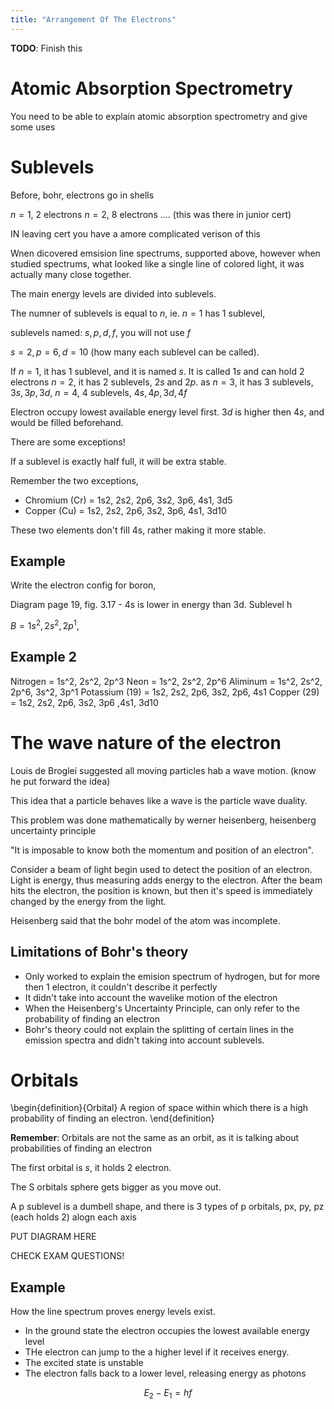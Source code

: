 ```yaml
---
title: "Arrangement Of The Electrons"
---
```


**TODO**: Finish this

# Atomic Absorption Spectrometry

You need to be able to explain atomic absorption spectrometry and give some uses

# Sublevels

Before, bohr, electrons go in shells

$n = 1$, 2 electrons
$n = 2$, 8 electrons
.... (this was there in junior cert)

IN leaving cert you have a amore complicated verison of this

Wnen dicovered emsision line spectrums, supported above, however when studied spectrums, what looked like a single line of colored light, it was actually many close together.

The main energy levels are divided into sublevels.

The numner of sublevels is equal to $n$, ie. $n=1$ has 1 sublevel,

sublevels named: $s, p, d, f$, you will not use $f$

$s = 2, p = 6, d = 10$ (how many each sublevel can be called).


If $n = 1$, it has 1 sublevel, and it is named $s$. It is called $1s$ and can hold 2 electrons
$n = 2$, it has 2 sublevels, $2s$ and $2p$.
as $n =3$, it has 3 sublevels, $3s, 3p, 3d$,
$n=4$, 4 sublevels, $4s, 4p, 3d, 4f$ 


Electron occupy lowest available energy level first. $3d$ is higher then $4s$, and would be filled beforehand.

There are some exceptions!

If a sublevel is exactly half full, it will be extra stable.

Remember the two exceptions,

* Chromium (Cr) = 1s2, 2s2, 2p6, 3s2, 3p6, 4s1, 3d5 
* Copper (Cu) = 1s2, 2s2, 2p6, 3s2, 3p6, 4s1, 3d10

These two elements don't fill 4s, rather making it more stable.

## Example

Write the electron config for boron, 

Diagram page 19, fig. 3.17 - 4s is lower in energy than 3d. Sublevel h

$B = 1s^2, 2s^2, 2p^1$,

## Example 2

Nitrogen = 1s^2, 2s^2, 2p^3
Neon = 1s^2, 2s^2, 2p^6 
Aliminum = 1s^2, 2s^2, 2p^6, 3s^2, 3p^1
Potassium (19) = 1s2, 2s2, 2p6, 3s2, 2p6, 4s1
Copper (29) = 1s2, 2s2, 2p6, 3s2, 3p6 ,4s1, 3d10

# The wave nature of the electron

Louis de Broglei suggested all moving particles hab a wave motion. (know he put forward the idea)

This idea that a particle behaves like a wave is the particle wave duality.

This problem was done mathematically by werner heisenberg, heisenberg uncertainty principle

"It is imposable to know both the momentum and position of an electron".


Consider a beam of light begin used to detect the position of an electron. Light is energy, thus measuring adds
energy to the electron. After the beam hits the electron, the position is known, but then it's speed is immediately changed by the energy from the light.

Heisenberg said that the bohr model of the atom was incomplete.

## Limitations of Bohr's theory

- Only worked to explain the emision spectrum of hydrogen, but for more then 1 electron, it couldn't describe it perfectly
- It didn't take into account the wavelike motion of the electron
- When the Heisenberg's Uncertainty Principle, can only refer to the probability of finding an electron
- Bohr's theory could not explain the splitting of certain lines in the emission spectra and didn't taking into account sublevels.

# Orbitals

\begin{definition}{Orbital}
A region of space within which there is a high probability of finding an electron.
\end{definition}

**Remember**: Orbitals are not the same as an orbit, as it is talking about probabilities of finding an electron

The first orbital is $s$, it holds 2 electron.

The S orbitals sphere gets bigger as you move out.

A p sublevel is a dumbell shape, and there is 3 types of p orbitals, px, py, pz (each holds 2) alogn each axis

PUT DIAGRAM HERE

CHECK EXAM QUESTIONS!


## Example

How the line spectrum proves energy levels exist.

- In the ground state the electron occupies the lowest available energy level
- THe electron can jump to the a higher level if it receives energy.
- The excited state is unstable
- The electron falls back to a lower level, releasing energy as photons

$$
E_2 - E_1 = hf
$$



